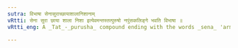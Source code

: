 ```yaml
---
sutra: विभाषा सेनासुराच्छायाशालानिशानाम्
vRtti: सेना सुरा छाया शाला निशा इत्येवमन्तस्तत्पुरुषो नपुंसकलिङ्गे भवति विभाषा ॥
vRtti_eng: A _Tat_-_purusha_ compound ending with the words _sena_ 'army' _sura_ 'wine,' _chhaya_ 'shadow', _sala_ 'house,' and _nisa_ 'night,' is optionally neuter, with the exception of that which is formed by the particle _nan_ (II. 2. 6) and the _karmadharaya_ compound.

---
```

